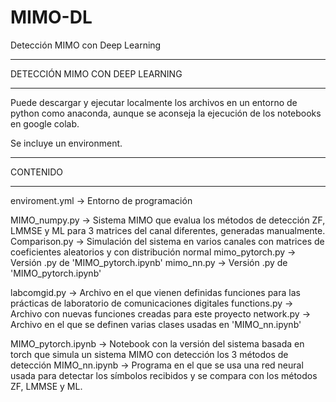 # MIMO-DL
Detección MIMO con Deep Learning

******************************************************************************
DETECCIÓN MIMO CON DEEP LEARNING
******************************************************************************
Puede descargar y ejecutar localmente los archivos en un entorno de python como anaconda,
aunque se aconseja la ejecución de los notebooks en google colab. 

Se incluye un environment.

******************************************************************************
CONTENIDO
******************************************************************************
enviroment.yml 	   -> Entorno de programación

MIMO_numpy.py      -> Sistema MIMO que evalua los métodos de detección ZF, LMMSE y ML para
		         3 matrices del canal diferentes, generadas manualmente.
Comparison.py      -> Simulación del sistema en varios canales con matrices de coeficientes
			 aleatorios y con distribución normal
mimo_pytorch.py    -> Versión .py de 'MIMO_pytorch.ipynb'
mimo_nn.py	   -> Versión .py de 'MIMO_pytorch.ipynb'

labcomgid.py 	   -> Archivo en el que vienen definidas funciones para las prácticas de laboratorio
		         de comunicaciones digitales
functions.py  	   -> Archivo con nuevas funciones creadas para este proyecto
network.py	   -> Archivo en el que se definen varias clases usadas en 'MIMO_nn.ipynb'

MIMO_pytorch.ipynb -> Notebook con la versión del sistema basada en torch que simula un
		         sistema MIMO con detección los 3 métodos de detección
MIMO_nn.ipynb	   -> Programa en el que se usa una red neural usada para detectar los símbolos recibidos
			 y se compara con los métodos ZF, LMMSE y ML.
